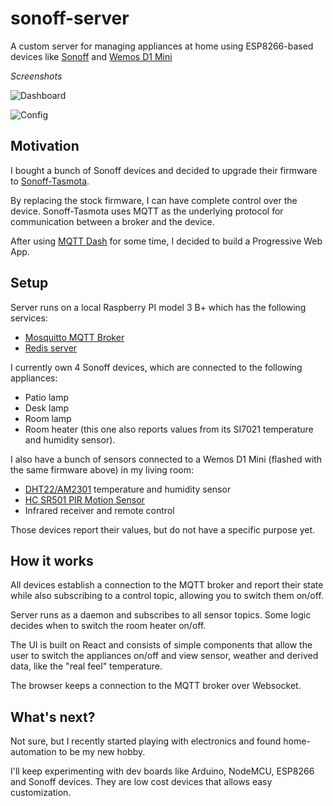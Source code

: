 # sonoff-server
A custom server for managing appliances at home using ESP8266-based devices like [Sonoff](http://sonoff.itead.cc/en/) and [Wemos D1 Mini](https://wiki.wemos.cc/products:d1:d1_mini)

*Screenshots*

![Dashboard](https://github.com/demian85/sonoff-server/blob/master/screenshot1.png)

![Config](https://github.com/demian85/sonoff-server/blob/master/screenshot2.png)

## Motivation
I bought a bunch of Sonoff devices and decided to upgrade their firmware to [Sonoff-Tasmota](https://github.com/arendst/Sonoff-Tasmota).

By replacing the stock firmware, I can have complete control over the device.
Sonoff-Tasmota uses MQTT as the underlying protocol for communication between a broker and the device.

After using [MQTT Dash](https://play.google.com/store/apps/details?id=net.routix.mqttdash&hl=en) for some time, I decided to build a Progressive Web App.

## Setup
Server runs on a local Raspberry PI model 3 B+ which has the following services:
- [Mosquitto MQTT Broker](https://mosquitto.org/)
- [Redis server](https://redis.io/)

I currently own 4 Sonoff devices, which are connected to the following appliances:
- Patio lamp
- Desk lamp
- Room lamp
- Room heater (this one also reports values from its SI7021 temperature and humidity sensor).

I also have a bunch of sensors connected to a Wemos D1 Mini (flashed with the same firmware above) in my living room:
- [DHT22/AM2301](https://www.sparkfun.com/datasheets/Sensors/Temperature/DHT22.pdf) temperature and humidity sensor
- [HC SR501 PIR Motion Sensor](https://components101.com/hc-sr501-pir-sensor)
- Infrared receiver and remote control

Those devices report their values, but do not have a specific purpose yet.

## How it works
All devices establish a connection to the MQTT broker and report their state while also subscribing to a control topic, allowing you to switch them on/off.

Server runs as a daemon and subscribes to all sensor topics. Some logic decides when to switch the room heater on/off.

The UI is built on React and consists of simple components that allow the user to switch the appliances on/off and view sensor, weather and derived data, like the "real feel" temperature.

The browser keeps a connection to the MQTT broker over Websocket.

## What's next?
Not sure, but I recently started playing with electronics and found home-automation to be my new hobby.

I'll keep experimenting with dev boards like Arduino, NodeMCU, ESP8266 and Sonoff devices. They are low cost devices that allows easy customization.

